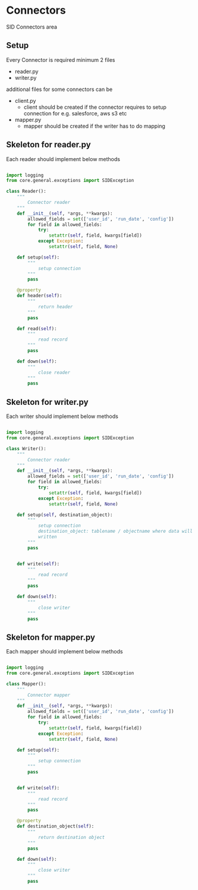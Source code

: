 # Connectors

SID Connectors area

## Setup

Every Connector is required minimum 2 files

* reader.py
* writer.py

additional files for some connectors can be

* client.py
    * client should be created if the connector requires to setup connection for e.g. salesforce, aws s3 etc
* mapper.py
    * mapper should be created if the writer has to do mapping

## Skeleton for reader.py

Each reader should implement below methods

```reader.py

import logging
from core.general.exceptions import SIDException

class Reader():
    """
        Connector reader
    """
    def __init__(self, *args, **kwargs):
        allowed_fields = set(['user_id', 'run_date', 'config'])
        for field in allowed_fields:
            try:
                setattr(self, field, kwargs[field])
            except Exception:
                setattr(self, field, None)

    def setup(self):
        """
            setup connection
        """
        pass

    @property
    def header(self):
        """
            return header
        """
        pass

    def read(self):
        """
            read record
        """
        pass

    def down(self):
        """
            close reader
        """
        pass

```

## Skeleton for writer.py

Each writer should implement below methods

```writer.py

import logging
from core.general.exceptions import SIDException

class Writer():
    """
        Connector reader
    """
    def __init__(self, *args, **kwargs):
        allowed_fields = set(['user_id', 'run_date', 'config'])
        for field in allowed_fields:
            try:
                setattr(self, field, kwargs[field])
            except Exception:
                setattr(self, field, None)

    def setup(self, destination_object):
        """
            setup connection
            destination_object: tablename / objectname where data will be
            written
        """
        pass


    def write(self):
        """
            read record
        """
        pass

    def down(self):
        """
            close writer
        """
        pass

```

## Skeleton for mapper.py

Each mapper should implement below methods

```mapper.py

import logging
from core.general.exceptions import SIDException

class Mapper():
    """
        Connector mapper
    """
    def __init__(self, *args, **kwargs):
        allowed_fields = set(['user_id', 'run_date', 'config'])
        for field in allowed_fields:
            try:
                setattr(self, field, kwargs[field])
            except Exception:
                setattr(self, field, None)

    def setup(self):
        """
            setup connection
        """
        pass


    def write(self):
        """
            read record
        """
        pass

    @property
    def destination_object(self):
        """
            return destination object
        """
        pass

    def down(self):
        """
            close writer
        """
        pass

```
